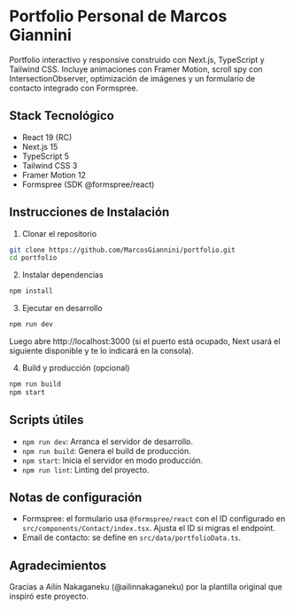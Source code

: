 # Portfolio Personal de Marcos Giannini

Portfolio interactivo y responsive construido con Next.js, TypeScript y Tailwind CSS. Incluye animaciones con Framer Motion, scroll spy con IntersectionObserver, optimización de imágenes y un formulario de contacto integrado con Formspree.

## Stack Tecnológico

- React 19 (RC)
- Next.js 15
- TypeScript 5
- Tailwind CSS 3
- Framer Motion 12
- Formspree (SDK @formspree/react)

## Instrucciones de Instalación

1) Clonar el repositorio

```bash
git clone https://github.com/MarcosGiannini/portfolio.git
cd portfolio
```

2) Instalar dependencias

```bash
npm install
```

3) Ejecutar en desarrollo

```bash
npm run dev
```

Luego abre http://localhost:3000 (si el puerto está ocupado, Next usará el siguiente disponible y te lo indicará en la consola).

4) Build y producción (opcional)

```bash
npm run build
npm start
```

## Scripts útiles

- `npm run dev`: Arranca el servidor de desarrollo.
- `npm run build`: Genera el build de producción.
- `npm start`: Inicia el servidor en modo producción.
- `npm run lint`: Linting del proyecto.

## Notas de configuración

- Formspree: el formulario usa `@formspree/react` con el ID configurado en `src/components/Contact/index.tsx`. Ajusta el ID si migras el endpoint.
- Email de contacto: se define en `src/data/portfolioData.ts`.

## Agradecimientos

Gracias a Ailín Nakaganeku (@ailinnakaganeku) por la plantilla original que inspiró este proyecto.
